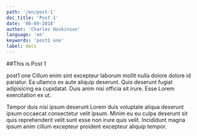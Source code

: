 ```yaml
---
path: '/en/post-1'
doc_title: 'Post 1'
date: '06-09-2018'
author: 'Charles Hoskinson'
language: 'en'
keywords: 'post1 one'
label: docs
---
```


##This is Post 1

post1 one Cillum enim sint excepteur laborum mollit nulla dolore dolore id pariatur. Ea ullamco ex aute aliquip deserunt. Quis deserunt fugiat adipisicing ea cupidatat. Duis anim nisi officia sit irure. Esse Lorem exercitation ex ut.
<!-- end -->

Tempor duis nisi ipsum deserunt Lorem duis voluptate aliqua deserunt ipsum occaecat consectetur velit ipsum. Minim eu eu culpa deserunt sit quis reprehenderit velit sunt esse non irure quis velit. Incididunt magna ipsum anim cillum excepteur proident excepteur aliquip tempor.